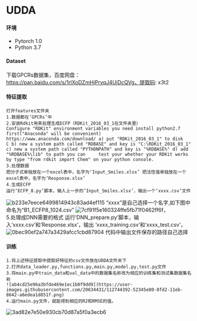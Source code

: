 # UDDA
#### 环境
- Pytorch 1.0
- Python 3.7


#### Dataset

下载GPCRs数据集，百度网盘：https://pan.baidu.com/s/1rlXoDZmHjPryqJ4UjDcQVg，提取码: x3t2 

#### 特征提取
    打开features文件夹
    1.数据都在‘GPCRs’中
    2.安装Rdkit用来处理生成ECFP（RDKit_2016_03_1在文件夹里）
    Configure "RDKit" environment variables you need install python2.7 first("Anaconda" will be convenient) https://www.anaconda.com/download/ a) put "RDKit_2016_03_1" to disk     C b) new a system path called "RDBASE" and key is "C:\RDKit_2016_03_1" c) new a system path called "PYTHONPATH" and key is "%RDBASE%" d) add "%RDBASE%\lib" to path you can     test your whether your RDKit works by type "from rdkit import Chem" on your python console.
    3.处理数据
    把分子式单独放在一个excel表中，名字为‘Input_Smiles.xlsx’ 把活性值单独放在一个excel表中，名字为‘Response.xlsx’
    4.生成ECFP
    运行‘ECFP_8.py’脚本，输入上一步的’Input_Smiles.xlsx’，输出一个‘xxxx.csv’文件
![b233e7eece6499814943c83ad4ef115](https://user-images.githubusercontent.com/20634431/112744150-097ba600-8fd0-11eb-9aa3-42e159e5a515.png)
    “xxxx”是自己选择一个名字,如下图中命名为“B1_ECFP8_1024.csv”
![7cf91f5e160324ffe5fb71f0462ff6f](https://user-images.githubusercontent.com/20634431/112744159-22845700-8fd0-11eb-8b27-e15c43fdfeb0.png)，<br>
    5.处理成DNN需要的格式
    运行‘DNN_prepare.py’脚本，输入‘xxxx.csv’和‘Response.xlsx’，输出 ‘xxxx_training.csv’和‘xxxx_test.csv’，<br>
![0bec90ef2a747a3429afcc1cbd87904](https://user-images.githubusercontent.com/20634431/112744383-38931700-8fd2-11eb-9907-fe7d14018adb.png)
    代码中输出文件保存的路径自己选择

#### 训练
    1.将上述特征提取中提取好特征的csv文件放在UDDA文件夹下
    2.打开data_loader.py,functions.py,main.py,model.py,test.py文件
    3.将main.py中train_data和val_data中的数据集名称改为相应的训练集和测试集数据集名称
    ![ab4cd25e96a3bfde469e1ec1b0f9dd9](https://user-images.githubusercontent.com/20634431/112744392-52345e80-8fd2-11eb-8642-a6edea1d851f.png)
    4.运行main.py文件，就能得到相应的R2和RMSE的值。
![3ad82e7e50e930cb70d87a5f0a3ecb6](https://user-images.githubusercontent.com/20634431/112744604-23b78300-8fd4-11eb-918a-90dc3dc4a163.png)

